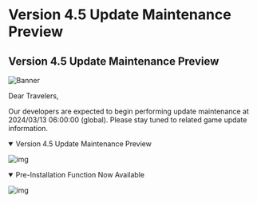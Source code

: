 # Version 4.5 Update Maintenance Preview
## Version 4.5 Update Maintenance Preview
![Banner](https://sdk.hoyoverse.com/upload/ann/2024/01/26/c941908b14dcaf160083796a10645f89_3127323237410943411.jpg)

Dear Travelers,

Our developers are expected to begin performing update maintenance at 2024/03/13 06:00:00 (global). Please stay tuned to related game update information.

<details open="true">
<summary>Version 4.5 Update Maintenance Preview</summary>

![img](https://sdk.hoyoverse.com/upload/ann/2024/03/07/2cf855c54f9711795b1cf54f9b32cab5_5091238798457484337.jpg)

</details>

<details open="true">
<summary>Pre-Installation Function Now Available</summary>

![img](https://sdk.hoyoverse.com/upload/ann/2024/03/07/0dc59d8bc276d97aa4c47cebfde77e7d_8887911637867548336.jpg)

</details>
